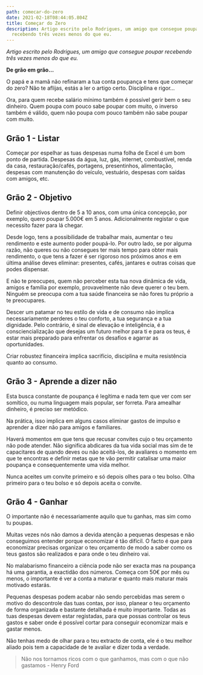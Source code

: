 ```yaml
---
path: comecar-do-zero
date: 2021-02-18T08:44:05.804Z
title: Começar do Zero
description: Artigo escrito pelo Rodrigues, um amigo que consegue poupar
  recebendo três vezes menos do que eu.
---
```

*Artigo escrito pelo Rodrigues, um amigo que consegue poupar recebendo três vezes menos do que eu.*

**De grão em grão…**

O papá e a mamã não refinaram a tua conta poupança e tens que começar do zero? Não te aflijas, estás a ler o artigo certo. Disciplina e rigor…

Ora, para quem recebe salário mínimo também é possível gerir bem o seu dinheiro. Quem poupa com pouco sabe poupar com muito, o inverso também é válido, quem não poupa com pouco também não sabe poupar com muito.

## Grão 1 - Listar

Começar por espelhar as tuas despesas numa folha de Excel é um bom ponto de partida. Despesas da água, luz, gás, internet, combustível, renda da casa, restauração/cafés, portagens, presentinhos, alimentação, despesas com manutenção do veículo, vestuário, despesas com saídas com amigos, etc.

## Grão 2 - Objetivo

Definir objectivos dentro de 5 a 10 anos, com uma única concepção, por exemplo, quero poupar 5.000€ em 5 anos. Adicionalmente registar o que necessito fazer para lá chegar.

Desde logo, tens a possibilidade de trabalhar mais, aumentar o teu rendimento e este aumento poder poupá-lo. Por outro lado, se por alguma razão, não queres ou não consegues ter mais tempo para obter mais rendimento, o que tens a fazer é ser rigoroso nos próximos anos e em última análise deves eliminar: presentes, cafés, jantares e outras coisas que podes dispensar.

E não te preocupes, quem não perceber esta tua nova dinâmica de vida, amigos e família por exemplo, provavelmente não deve querer o teu bem. Ninguém se preocupa com a tua saúde financeira se não fores tu próprio a te preocupares.

Descer um patamar no teu estilo de vida e de consumo não implica necessariamente perderes o teu conforto, a tua segurança e a tua dignidade. Pelo contrário, é sinal de elevação e inteligência, é a consciencialização que desejas um futuro melhor para ti e para os teus, é estar mais preparado para enfrentar os desafios e agarrar as oportunidades.  

Criar robustez financeira implica sacrifício, disciplina e muita resistência quanto ao consumo. 

## Grão 3 - Aprende a dizer não

Esta busca constante de poupança é legítima e nada tem que ver com ser somítico, ou numa linguagem mais popular, ser forreta. Para amealhar dinheiro, é preciso ser metódico.

Na prática, isso implica em alguns casos eliminar gastos de impulso e aprender a dizer não para amigos e familiares.

Haverá momentos em que tens que recusar convites cujo o teu orçamento não pode atender. Não significa abdicares da tua vida social mas sim de te capacitares de quando deves ou não aceitá-los, de avaliares o momento em que te encontras e definir metas que te vão permitir catalisar uma maior poupança e consequentemente uma vida melhor.

Nunca aceites um convite primeiro e só depois olhes para o teu bolso. Olha primeiro para o teu bolso e só depois aceita o convite. 

## Grão 4 - Ganhar

O importante não é necessariamente aquilo que tu ganhas, mas sim como tu poupas.

Muitas vezes nós não damos a devida atenção a pequenas despesas e não conseguimos entender porque economizar é tão difícil. O facto é que para economizar precisas organizar o teu orçamento de modo a saber como os teus gastos são realizados e para onde o teu dinheiro vai.

No malabarismo financeiro a ciência pode não ser exacta mas na poupança há uma garantia, a exactidão dos números. Começa com 50€ por mês ou menos, o importante é ver a conta a maturar e quanto mais maturar mais motivado estarás.

Pequenas despesas podem acabar não sendo percebidas mas serem o motivo do descontrole das tuas contas, por isso, planear o teu orçamento de forma organizada e bastante detalhada é muito importante. Todas as tuas despesas devem estar registadas, para que possas controlar os teus gastos e saber onde é possível cortar para conseguir economizar mais e gastar menos.

Não tenhas medo de olhar para o teu extracto de conta, ele é o teu melhor aliado pois tem a capacidade de te avaliar e dizer toda a verdade.

> Não nos tornamos ricos com o que ganhamos, mas com o que não gastamos - Henry Ford